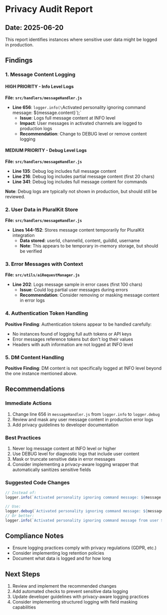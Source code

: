 # Privacy Audit Report

## Date: 2025-06-20

This report identifies instances where sensitive user data might be logged in production.

## Findings

### 1. Message Content Logging

#### HIGH PRIORITY - Info Level Logs

**File: `src/handlers/messageHandler.js`**
- **Line 656**: `logger.info(\`Activated personality ignoring command message: ${message.content}\`);`
  - **Issue**: Logs full message content at INFO level
  - **Impact**: User messages in activated channels are logged to production logs
  - **Recommendation**: Change to DEBUG level or remove content logging

#### MEDIUM PRIORITY - Debug Level Logs

**File: `src/handlers/messageHandler.js`**
- **Line 135**: Debug log includes full message content
- **Line 216**: Debug log includes partial message content (first 20 chars)
- **Line 341**: Debug log includes full message content for commands

**Note**: Debug logs are typically not shown in production, but should still be reviewed.

### 2. User Data in PluralKit Store

**File: `src/handlers/messageHandler.js`**
- **Lines 144-152**: Stores message content temporarily for PluralKit integration
  - **Data stored**: userId, channelId, content, guildId, username
  - **Note**: This appears to be temporary in-memory storage, but should be verified

### 3. Error Messages with Context

**File: `src/utils/aiRequestManager.js`**
- **Line 202**: Logs message sample in error cases (first 100 chars)
  - **Issue**: Could log partial user messages during errors
  - **Recommendation**: Consider removing or masking message content in error logs

### 4. Authentication Token Handling

**Positive Finding**: Authentication tokens appear to be handled carefully:
- No instances found of logging full auth tokens or API keys
- Error messages reference tokens but don't log their values
- Headers with auth information are not logged at INFO level

### 5. DM Content Handling

**Positive Finding**: DM content is not specifically logged at INFO level beyond the one instance mentioned above.

## Recommendations

### Immediate Actions
1. Change line 656 in `messageHandler.js` from `logger.info` to `logger.debug`
2. Review and mask any user message content in production error logs
3. Add privacy guidelines to developer documentation

### Best Practices
1. Never log message content at INFO level or higher
2. Use DEBUG level for diagnostic logs that include user content
3. Mask or truncate sensitive data in error messages
4. Consider implementing a privacy-aware logging wrapper that automatically sanitizes sensitive fields

### Suggested Code Changes

```javascript
// Instead of:
logger.info(`Activated personality ignoring command message: ${message.content}`);

// Use:
logger.debug(`Activated personality ignoring command message: ${message.content}`);
// Or better:
logger.info(`Activated personality ignoring command message from user ${message.author.id}`);
```

## Compliance Notes

- Ensure logging practices comply with privacy regulations (GDPR, etc.)
- Consider implementing log retention policies
- Document what data is logged and for how long

## Next Steps

1. Review and implement the recommended changes
2. Add automated checks to prevent sensitive data logging
3. Update developer guidelines with privacy-aware logging practices
4. Consider implementing structured logging with field masking capabilities